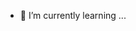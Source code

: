 
- 🌱 I’m currently learning ...


<!---
Quevara/Quevara is a ✨ special ✨ repository because its `README.md` (this file) appears on your GitHub profile.
You can click the Preview link to take a look at your changes.
--->
